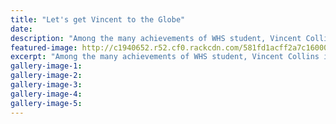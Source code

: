 ```yaml
---
title: "Let's get Vincent to the Globe"
date: 
description: "Among the many achievements of WHS student, Vincent Collins is the opportunity to perform Shakespeare in stage at the famous Globe Theatre in London..."
featured-image: http://c1940652.r52.cf0.rackcdn.com/581fd1acff2a7c160000019a/Vincent-Collins-going-to-Globe-Theatre-in-London-RCP-26-Oct-2016.jpg
excerpt: "Among the many achievements of WHS student, Vincent Collins is the opportunity to perform Shakespeare in stage at the famous Globe Theatre in London..."
gallery-image-1: 
gallery-image-2: 
gallery-image-3: 
gallery-image-4: 
gallery-image-5: 
---
```

